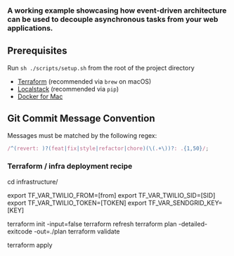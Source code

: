 ### A working example showcasing how event-driven architecture can be used to decouple asynchronous tasks from your web applications.

## Prerequisites

Run `sh ./scripts/setup.sh` from the root of the project directory

- [Terraform](https://www.terraform.io/) (recommended via `brew` on macOS)
- [Localstack](https://localstack.cloud/) (recommended via `pip`)
- [Docker for Mac](https://docs.docker.com/v17.12/docker-for-mac/install/)

## Git Commit Message Convention

Messages must be matched by the following regex:

```js
/^(revert: )?(feat|fix|style|refactor|chore)(\(.+\))?: .{1,50}/;
```

### Terraform / infra deployment recipe

cd infrastructure/

export TF_VAR_TWILIO_FROM=[from]
export TF_VAR_TWILIO_SID=[SID]
export TF_VAR_TWILIO_TOKEN=[TOKEN]
export TF_VAR_SENDGRID_KEY=[KEY]

terraform init -input=false
terraform refresh
terraform plan -detailed-exitcode -out=./plan
terraform validate

terraform apply
